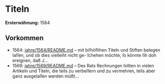 # Titeln

**Ersterwähnung:** 1564

## Vorkommen
- 1564: [jahre/1564/README.md](../jahre/1564/README.md) – mit biſhöflihen Titeln und
Stiften belegen laſſen, und ob dies vielleiht nicht ge-
ſchehen möchte, ſo könnte ſih doh ereignen, daß J...
- 1569: [jahre/1569/README.md](../jahre/1569/README.md) – Des Rats Rechnungen ſollten in vielen Artikeln und
Titeln, die teils zu verbeſſern und zu vermehren, teils
aber ganz ausgelaſſen werden müßt...
